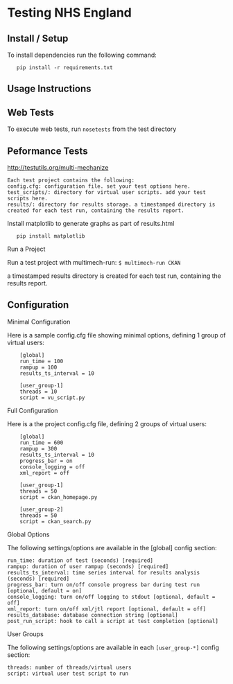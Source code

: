 Testing NHS England
===================

Install / Setup
---------------

To install dependencies run the following command:

```
   pip install -r requirements.txt
```

Usage Instructions
------------------

Web Tests
---------

To execute web tests, run `nosetests` from the test directory

Peformance Tests
----------------

http://testutils.org/multi-mechanize

```
Each test project contains the following:
config.cfg: configuration file. set your test options here.
test_scripts/: directory for virtual user scripts. add your test scripts here.
results/: directory for results storage. a timestamped directory is created for each test run, containing the results report.
```

Install matplotlib to generate graphs as part of results.html

```
   pip install matplotlib
```

Run a Project

Run a test project with multimech-run:
``` $ multimech-run CKAN ```

a timestamped results directory is created for each test run, containing the results report.

Configuration
-------------

Minimal Configuration

Here is a sample config.cfg file showing minimal options, defining 1 group of virtual users:

```
    [global]
    run_time = 100
    rampup = 100
    results_ts_interval = 10

    [user_group-1]
    threads = 10
    script = vu_script.py
```

Full Configuration

Here is a the project config.cfg file, defining 2 groups of virtual users:

```
    [global]
    run_time = 600
    rampup = 300
    results_ts_interval = 10
    progress_bar = on
    console_logging = off
    xml_report = off

    [user_group-1]
    threads = 50
    script = ckan_homepage.py

    [user_group-2]
    threads = 50
    script = ckan_search.py
```

Global Options

The following settings/options are available in the [global] config section:

```
run_time: duration of test (seconds) [required]
rampup: duration of user rampup (seconds) [required]
results_ts_interval: time series interval for results analysis (seconds) [required]
progress_bar: turn on/off console progress bar during test run [optional, default = on]
console_logging: turn on/off logging to stdout [optional, default = off]
xml_report: turn on/off xml/jtl report [optional, default = off]
results_database: database connection string [optional]
post_run_script: hook to call a script at test completion [optional]
```

User Groups

The following settings/options are available in each `[user_group-*]` config section:

```
threads: number of threads/virtual users
script: virtual user test script to run
```
